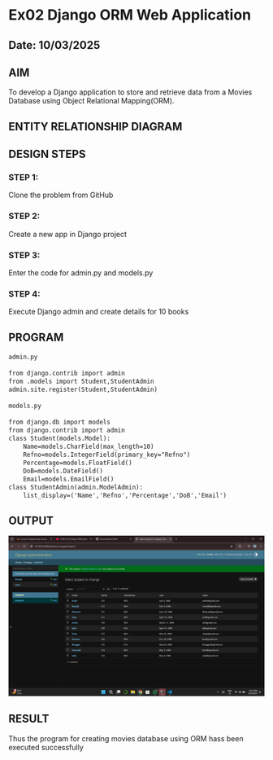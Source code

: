 # Ex02 Django ORM Web Application
## Date: 10/03/2025

## AIM
To develop a Django application to store and retrieve data from a Movies Database using Object Relational Mapping(ORM).

## ENTITY RELATIONSHIP DIAGRAM



## DESIGN STEPS

### STEP 1:
Clone the problem from GitHub

### STEP 2:
Create a new app in Django project

### STEP 3:
Enter the code for admin.py and models.py

### STEP 4:
Execute Django admin and create details for 10 books

## PROGRAM
```
admin.py

from django.contrib import admin
from .models import Student,StudentAdmin
admin.site.register(Student,StudentAdmin)

models.py

from django.db import models
from django.contrib import admin
class Student(models.Model):
	Name=models.CharField(max_length=10)
	Refno=models.IntegerField(primary_key="Refno")
	Percentage=models.FloatField()
	DoB=models.DateField()
	Email=models.EmailField()
class StudentAdmin(admin.ModelAdmin):
	list_display=('Name','Refno','Percentage','DoB','Email') 

```


## OUTPUT

![Alt text](<Screenshot (53).png>)


## RESULT
Thus the program for creating movies database using ORM hass been executed successfully
